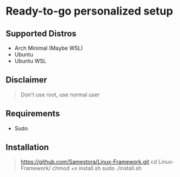 # Ready-to-go personalized setup

## Supported Distros
- Arch Minimal (Maybe WSL)
- Ubuntu
- Ubuntu WSL

## Disclaimer
> Don't use root, use normal user

## Requirements
- Sudo

## Installation
> https://github.com/Samestora/Linux-Framework.git
> cd Linux-Framework/
> chmod +x install.sh
> sudo ./install.sh
